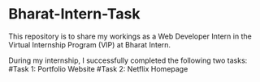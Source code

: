 # Bharat-Intern-Task
This repository is to share my workings as a Web Developer Intern in the Virtual Internship Program (VIP) at Bharat Intern.

During my internship, I successfully completed the following two tasks:
#Task 1: Portfolio Website
#Task 2: Netflix Homepage
